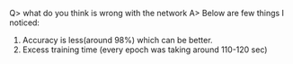 Q> what do you think is wrong with the network
A> Below are few things I noticed:
  1. Accuracy is less(around 98%) which can be better.
  2. Excess training time (every epoch was taking around 110-120 sec)
